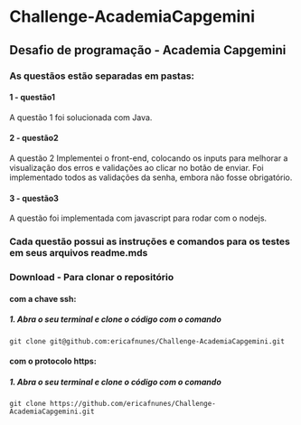 # Challenge-AcademiaCapgemini

## Desafio de programação - Academia Capgemini

### As questãos estão separadas em pastas: 
#### 1 - questão1

<p>A questão 1 foi solucionada com Java.</p>

#### 2 - questão2
<p>A questão 2 Implementei o front-end, colocando os inputs para melhorar a visualização dos erros e validações ao clicar no botão de enviar.
Foi implementado todos as validações da senha, embora não fosse obrigatório.</p>

#### 3 - questão3
<p>A questão foi implementada com javascript para rodar com o nodejs.</p>

### Cada questão possui as instruções e comandos para os testes em seus arquivos readme.mds

### Download - Para clonar o repositório
#### com a chave ssh:
##### 1. Abra o seu terminal e clone o código com o comando
    git clone git@github.com:ericafnunes/Challenge-AcademiaCapgemini.git
#### com o protocolo https:
##### 1. Abra o seu terminal e clone o código com o comando
    git clone https://github.com/ericafnunes/Challenge-AcademiaCapgemini.git
